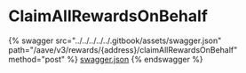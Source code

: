 # ClaimAllRewardsOnBehalf

{% swagger src="../../../../../.gitbook/assets/swagger.json" path="/aave/v3/rewards/{address}/claimAllRewardsOnBehalf" method="post" %}
[swagger.json](../../../../../.gitbook/assets/swagger.json)
{% endswagger %}
